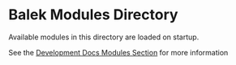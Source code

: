 # Balek Modules Directory
Available modules in this directory are loaded on startup.  

See the [Development Docs Modules Section](../../docs/development/modules.md) for more information